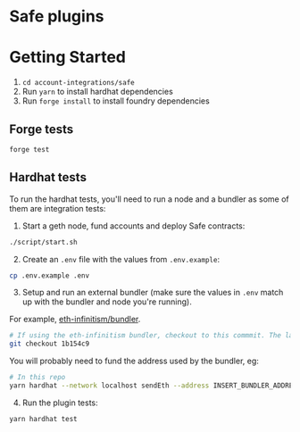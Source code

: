 # Safe plugins

# Getting Started

1. `cd account-integrations/safe`
2. Run `yarn` to install hardhat dependencies
3. Run `forge install` to install foundry dependencies

## Forge tests

```bash
forge test
```

## Hardhat tests

To run the hardhat tests, you'll need to run a node and a bundler as some of them are integration tests:

1. Start a geth node, fund accounts and deploy Safe contracts:

```bash
./script/start.sh
```

2. Create an `.env` file with the values from `.env.example`:

```bash
cp .env.example .env
```

3. Setup and run an external bundler (make sure the values in `.env` match up with the bundler and node you're running).

For example, [eth-infinitism/bundler](https://github.com/eth-infinitism/bundler).

```bash
# If using the eth-infinitism bundler, checkout to this commmit. The latest version of the bundler has started breaking the integration tests. This is a previous commit where the integration tests still pass
git checkout 1b154c9
```

You will probably need to fund the address used by the bundler, eg:

```bash
# In this repo
yarn hardhat --network localhost sendEth --address INSERT_BUNDLER_ADDRESS
```

4. Run the plugin tests:

```bash
yarn hardhat test
```
